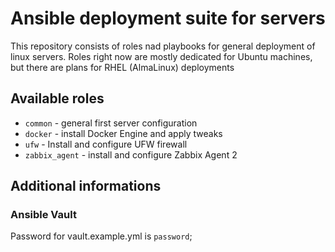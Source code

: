 # Ansible deployment suite for servers
This repository consists of roles nad playbooks for general deployment of linux servers.
Roles right now are mostly dedicated for Ubuntu machines, but there are plans for RHEL (AlmaLinux) deployments

## Available roles
- `common` - general first server configuration
- `docker` - install Docker Engine and apply tweaks
- `ufw` - Install and configure UFW firewall
- `zabbix_agent` - install and configure Zabbix Agent 2

## Additional informations
### Ansible Vault
Password for vault.example.yml is `password`;


